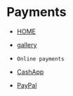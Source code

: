 # Payments

- [HOME](index.html)
- [gallery](gallery0.html)

- `Online payments`

- [CashApp](https://cash.app/$TomGomez93)
- [PayPal](https://www.paypal.com/paypalme/ThomasGomez77)
